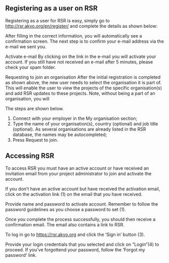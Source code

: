 ## Registering as a user on RSR
Registering as a user for RSR is easy, simply go to http://rsr.akvo.org/en/register/ and complete the details as shown below:

After filling in the correct information, you will automatically see a confirmation screen. The next step is to confirm your e-mail address via the e-mail we sent you.

Activate e-mail
By clicking on the link in the e-mail you will activate your account. If you still have not received an e-mail after 5 minutes, please check your spam folder.

Requesting to join an organisation
After the initial registration is completed as shown above, the new user needs to select the organisation it is part of. This will enable the user to view the projects of the specific organisation(s) and add RSR updates to these projects. Note, without being a part of an organisation, you will 



The steps are shown below.

1. Connect with your employer in the My organisation section;
2. Type the name of your organisation(s), country (optional) and job title (optional). As several organisations are already listed in the RSR database, the names may be autocompleted;
3. Press Request to join. 



## Accessing RSR
To access RSR you must have an active account or have received an invitation email from your project administrator to join and activate the account.


If you don’t have an active account but have received the activation email, click on the activation link (1) on the email that you have received.


Provide name and password to activate account. Remember to follow the password guidelines as you choose a password to set (1).


Once you complete the process successfully, you should then receive a confirmation email. The email also contains a link to RSR.


To log in go to https://rsr.akvo.org and click the ‘Sign in’ button (3). 


Provide your login credentials that you selected and click on “Login”(4) to proceed. If you’ve forgottend your password, follow the ‘Forgot my password’ link.
